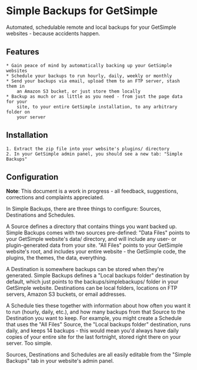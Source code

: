 Simple Backups for GetSimple
============================
Automated, schedulable remote and local backups for your GetSimple websites -
because accidents happen.

Features
--------
    * Gain peace of mind by automatically backing up your GetSimple websites
    * Schedule your backups to run hourly, daily, weekly or monthly
    * Send your backups via email, upload them to an FTP server, stash them in
        an Amazon S3 bucket, or just store them locally
    * Backup as much or as little as you need - from just the page data for your
        site, to your entire GetSimple installation, to any arbitrary folder on
        your server

Installation
------------
    1. Extract the zip file into your website's plugins/ directory
    2. In your GetSimple admin panel, you should see a new tab: "Simple Backups"

Configuration
-------------
**Note**: This document is a work in progress - all feedback, suggestions,
corrections and complaints appreciated.

In Simple Backups, there are three things to configure: Sources, Destinations
and Schedules.

A Source defines a directory that contains things you want backed up. Simple
Backups comes with two sources pre-defined: "Data Files" points to your
GetSimple website's data/ directory, and will include any user- or
plugin-generated data from your site. "All Files" points to your GetSimple
website's root, and includes your entire website - the GetSimple code, the
plugins, the themes, the data, everything.

A Destination is somewhere backups can be stored when they're generated. Simple
Backups defines a "Local backups folder" destination by default, which just
points to the backups/simplebackups/ folder in your GetSimple website.
Destinations can be local folders, locations on FTP servers, Amazon S3 buckets,
or email addresses.

A Schedule ties these together with information about how often you want it to
run (hourly, daily, etc.), and how many backups from that Source to the
Destination you want to keep. For example, you might create a Schedule that
uses the "All Files" Source, the "Local backups folder" destination, runs
daily, and keeps 14 backups - this would mean you'd always have daily copies of
your entire site for the last fortnight, stored right there on your server.
Too simple.

Sources, Destinations and Schedules are all easily editable from the "Simple
Backups" tab in your website's admin panel.
